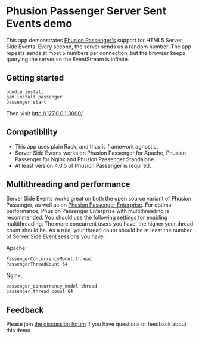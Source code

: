 # Phusion Passenger Server Sent Events demo

This app demonstrates [Phusion Passenger's](https://www.phusionpassenger.com/) support for HTML5 Server Side Events. Every second, the server sends us a random number. The app repeats sends at most 5 numbers per connection, but the browser keeps querying the server so the EventStream is infinite.

## Getting started

    bundle install
    gem install passenger
    passenger start

Then visit http://127.0.0.1:3000/

## Compatibility

 * This app uses plain Rack, and thus is framework agnostic.
 * Server Side Events works on Phusion Passenger for Apache, Phusion Passenger for Nginx and Phusion Passenger Standalone.
 * At least version 4.0.5 of Phusion Passenger is required.

## Multithreading and performance

Server Side Events works great on both the open source variant of Phusion Passenger, as well as on [Phusion Passenger Enterprise](https://www.phusionpassenger.com/). For optimal performance, Phusion Passenger Enterprise with multithreading is recommended. You should use the following settings for enabling multithreading. The more concurrent users you have, the higher your thread count should be. As a rule, your thread count should be at least the number of Server Side Event sessions you have.

Apache:

    PassengerConcurrencyModel thread
    PassengerThreadCount 64

Nginx:

    passenger_concurrency_model thread
    passenger_thread_count 64

## Feedback

Please join [the discussion forum](http://groups.google.com/group/phusion-passenger) if you have questions or feedback about this demo.